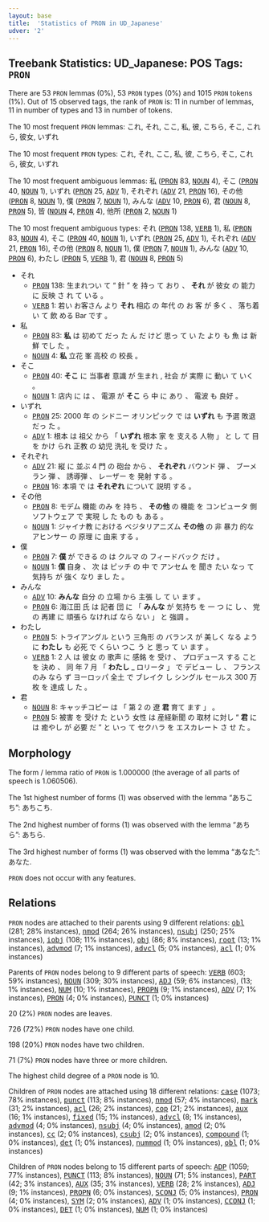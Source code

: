 ```yaml
---
layout: base
title:  'Statistics of PRON in UD_Japanese'
udver: '2'
---
```


## Treebank Statistics: UD_Japanese: POS Tags: `PRON`

There are 53 `PRON` lemmas (0%), 53 `PRON` types (0%) and 1015 `PRON` tokens (1%).
Out of 15 observed tags, the rank of `PRON` is: 11 in number of lemmas, 11 in number of types and 13 in number of tokens.

The 10 most frequent `PRON` lemmas: これ, それ, ここ, 私, 彼, こちら, そこ, これら, 彼女, いずれ

The 10 most frequent `PRON` types:  これ, それ, ここ, 私, 彼, こちら, そこ, これら, 彼女, いずれ

The 10 most frequent ambiguous lemmas: 私 (<tt><a href="ja-pos-PRON.html">PRON</a></tt> 83, <tt><a href="ja-pos-NOUN.html">NOUN</a></tt> 4), そこ (<tt><a href="ja-pos-PRON.html">PRON</a></tt> 40, <tt><a href="ja-pos-NOUN.html">NOUN</a></tt> 1), いずれ (<tt><a href="ja-pos-PRON.html">PRON</a></tt> 25, <tt><a href="ja-pos-ADV.html">ADV</a></tt> 1), それぞれ (<tt><a href="ja-pos-ADV.html">ADV</a></tt> 21, <tt><a href="ja-pos-PRON.html">PRON</a></tt> 16), その他 (<tt><a href="ja-pos-PRON.html">PRON</a></tt> 8, <tt><a href="ja-pos-NOUN.html">NOUN</a></tt> 1), 僕 (<tt><a href="ja-pos-PRON.html">PRON</a></tt> 7, <tt><a href="ja-pos-NOUN.html">NOUN</a></tt> 1), みんな (<tt><a href="ja-pos-ADV.html">ADV</a></tt> 10, <tt><a href="ja-pos-PRON.html">PRON</a></tt> 6), 君 (<tt><a href="ja-pos-NOUN.html">NOUN</a></tt> 8, <tt><a href="ja-pos-PRON.html">PRON</a></tt> 5), 皆 (<tt><a href="ja-pos-NOUN.html">NOUN</a></tt> 4, <tt><a href="ja-pos-PRON.html">PRON</a></tt> 4), 他所 (<tt><a href="ja-pos-PRON.html">PRON</a></tt> 2, <tt><a href="ja-pos-NOUN.html">NOUN</a></tt> 1)

The 10 most frequent ambiguous types:  それ (<tt><a href="ja-pos-PRON.html">PRON</a></tt> 138, <tt><a href="ja-pos-VERB.html">VERB</a></tt> 1), 私 (<tt><a href="ja-pos-PRON.html">PRON</a></tt> 83, <tt><a href="ja-pos-NOUN.html">NOUN</a></tt> 4), そこ (<tt><a href="ja-pos-PRON.html">PRON</a></tt> 40, <tt><a href="ja-pos-NOUN.html">NOUN</a></tt> 1), いずれ (<tt><a href="ja-pos-PRON.html">PRON</a></tt> 25, <tt><a href="ja-pos-ADV.html">ADV</a></tt> 1), それぞれ (<tt><a href="ja-pos-ADV.html">ADV</a></tt> 21, <tt><a href="ja-pos-PRON.html">PRON</a></tt> 16), その他 (<tt><a href="ja-pos-PRON.html">PRON</a></tt> 8, <tt><a href="ja-pos-NOUN.html">NOUN</a></tt> 1), 僕 (<tt><a href="ja-pos-PRON.html">PRON</a></tt> 7, <tt><a href="ja-pos-NOUN.html">NOUN</a></tt> 1), みんな (<tt><a href="ja-pos-ADV.html">ADV</a></tt> 10, <tt><a href="ja-pos-PRON.html">PRON</a></tt> 6), わたし (<tt><a href="ja-pos-PRON.html">PRON</a></tt> 5, <tt><a href="ja-pos-VERB.html">VERB</a></tt> 1), 君 (<tt><a href="ja-pos-NOUN.html">NOUN</a></tt> 8, <tt><a href="ja-pos-PRON.html">PRON</a></tt> 5)


* それ
  * <tt><a href="ja-pos-PRON.html">PRON</a></tt> 138: 生まれつい て “ 針 ” を 持っ て おり 、 <b>それ</b> が 彼女 の 能力 に 反映 さ れ て いる 。
  * <tt><a href="ja-pos-VERB.html">VERB</a></tt> 1: 若い お客さん より <b>それ</b> 相応 の 年代 の お 客 が 多く 、 落ち着い て 飲 める Bar です 。
* 私
  * <tt><a href="ja-pos-PRON.html">PRON</a></tt> 83: <b>私</b> は 初めて だっ た ん だ けど 思っ て い た より も 魚 は 新鮮 でし た 。
  * <tt><a href="ja-pos-NOUN.html">NOUN</a></tt> 4: <b>私</b> 立花 峯 高校 の 校長 。
* そこ
  * <tt><a href="ja-pos-PRON.html">PRON</a></tt> 40: <b>そこ</b> に 当事者 意識 が 生まれ , 社会 が 実際 に 動い て いく 。
  * <tt><a href="ja-pos-NOUN.html">NOUN</a></tt> 1: 店内 に は 、 電源 が <b>そこ</b> ら 中 に あり 、 電波 も 良好 。
* いずれ
  * <tt><a href="ja-pos-PRON.html">PRON</a></tt> 25: 2000 年 の シドニー オリンピック で は <b>いずれ</b> も 予選 敗退 だっ た 。
  * <tt><a href="ja-pos-ADV.html">ADV</a></tt> 1: 根本 は 祖父 から 「 <b>いずれ</b> 根本 家 を 支える 人物 」 と し て 目 を かけ られ 正教 の 幼児 洗礼 を 受け た 。
* それぞれ
  * <tt><a href="ja-pos-ADV.html">ADV</a></tt> 21: 縦 に 並ぶ 4 門 の 砲台 から 、 <b>それぞれ</b> バウンド 弾 、 ブーメラン 弾 、 誘導弾 、 レーザー を 発射 する 。
  * <tt><a href="ja-pos-PRON.html">PRON</a></tt> 16: 本項 で は <b>それぞれ</b> について 説明 する 。
* その他
  * <tt><a href="ja-pos-PRON.html">PRON</a></tt> 8: モデム 機能 のみ を 持ち 、 <b>その他</b> の 機能 を コンピュータ 側 ソフトウェア で 実現 し た もの も ある 。
  * <tt><a href="ja-pos-NOUN.html">NOUN</a></tt> 1: ジャイナ教 における ベジタリアニズム <b>その他</b> の 非 暴力 的な アヒンサー の 原理 に 由来 する 。
* 僕
  * <tt><a href="ja-pos-PRON.html">PRON</a></tt> 7: <b>僕</b> が できる の は クルマ の フィードバック だけ 。
  * <tt><a href="ja-pos-NOUN.html">NOUN</a></tt> 1: <b>僕</b> 自身 、 次 は ピッチ の 中 で アンセム を 聞き たい なっ て 気持ち が 強く なり まし た 。
* みんな
  * <tt><a href="ja-pos-ADV.html">ADV</a></tt> 10: <b>みんな</b> 自分 の 立場 から 主張 し て い ます 。
  * <tt><a href="ja-pos-PRON.html">PRON</a></tt> 6: 海江田 氏 は 記者 団 に 「 <b>みんな</b> が 気持ち を 一 つ に し 、 党 の 再建 に 頑張ら なければ なら ない 」 と 強調 。
* わたし
  * <tt><a href="ja-pos-PRON.html">PRON</a></tt> 5: トライアングル という 三角形 の バランス が 美しく なる ように <b>わたし</b> も 必死 で くらい つこ う と 思っ て い ます 。
  * <tt><a href="ja-pos-VERB.html">VERB</a></tt> 1: 2 人 は 彼女 の 歌声 に 感銘 を 受け 、 プロデュース する こと を 決め 、 同 年 7 月 「 <b>わたし</b> _ ロリータ 」 で デビュー し 、 フランス のみ なら ず ヨーロッパ 全土 で ブレイク し シングル セールス 300 万 枚 を 達成 し た 。
* 君
  * <tt><a href="ja-pos-NOUN.html">NOUN</a></tt> 8: キャッチコピー は 「 第 2 の 遼 <b>君</b> 育て ます 」 。
  * <tt><a href="ja-pos-PRON.html">PRON</a></tt> 5: 被害 を 受け た という 女性 は 産経新聞 の 取材 に対し “ <b>君</b> に は 癒やし が 必要 だ ” と いっ て セクハラ を エスカレート さ せ た 。

## Morphology

The form / lemma ratio of `PRON` is 1.000000 (the average of all parts of speech is 1.060506).

The 1st highest number of forms (1) was observed with the lemma “あちこち”: あちこち.

The 2nd highest number of forms (1) was observed with the lemma “あちら”: あちら.

The 3rd highest number of forms (1) was observed with the lemma “あなた”: あなた.

`PRON` does not occur with any features.


## Relations

`PRON` nodes are attached to their parents using 9 different relations: <tt><a href="ja-dep-obl.html">obl</a></tt> (281; 28% instances), <tt><a href="ja-dep-nmod.html">nmod</a></tt> (264; 26% instances), <tt><a href="ja-dep-nsubj.html">nsubj</a></tt> (250; 25% instances), <tt><a href="ja-dep-iobj.html">iobj</a></tt> (108; 11% instances), <tt><a href="ja-dep-obj.html">obj</a></tt> (86; 8% instances), <tt><a href="ja-dep-root.html">root</a></tt> (13; 1% instances), <tt><a href="ja-dep-advmod.html">advmod</a></tt> (7; 1% instances), <tt><a href="ja-dep-advcl.html">advcl</a></tt> (5; 0% instances), <tt><a href="ja-dep-acl.html">acl</a></tt> (1; 0% instances)

Parents of `PRON` nodes belong to 9 different parts of speech: <tt><a href="ja-pos-VERB.html">VERB</a></tt> (603; 59% instances), <tt><a href="ja-pos-NOUN.html">NOUN</a></tt> (309; 30% instances), <tt><a href="ja-pos-ADJ.html">ADJ</a></tt> (59; 6% instances),  (13; 1% instances), <tt><a href="ja-pos-NUM.html">NUM</a></tt> (10; 1% instances), <tt><a href="ja-pos-PROPN.html">PROPN</a></tt> (9; 1% instances), <tt><a href="ja-pos-ADV.html">ADV</a></tt> (7; 1% instances), <tt><a href="ja-pos-PRON.html">PRON</a></tt> (4; 0% instances), <tt><a href="ja-pos-PUNCT.html">PUNCT</a></tt> (1; 0% instances)

20 (2%) `PRON` nodes are leaves.

726 (72%) `PRON` nodes have one child.

198 (20%) `PRON` nodes have two children.

71 (7%) `PRON` nodes have three or more children.

The highest child degree of a `PRON` node is 10.

Children of `PRON` nodes are attached using 18 different relations: <tt><a href="ja-dep-case.html">case</a></tt> (1073; 78% instances), <tt><a href="ja-dep-punct.html">punct</a></tt> (113; 8% instances), <tt><a href="ja-dep-nmod.html">nmod</a></tt> (57; 4% instances), <tt><a href="ja-dep-mark.html">mark</a></tt> (31; 2% instances), <tt><a href="ja-dep-acl.html">acl</a></tt> (26; 2% instances), <tt><a href="ja-dep-cop.html">cop</a></tt> (21; 2% instances), <tt><a href="ja-dep-aux.html">aux</a></tt> (16; 1% instances), <tt><a href="ja-dep-fixed.html">fixed</a></tt> (15; 1% instances), <tt><a href="ja-dep-advcl.html">advcl</a></tt> (8; 1% instances), <tt><a href="ja-dep-advmod.html">advmod</a></tt> (4; 0% instances), <tt><a href="ja-dep-nsubj.html">nsubj</a></tt> (4; 0% instances), <tt><a href="ja-dep-amod.html">amod</a></tt> (2; 0% instances), <tt><a href="ja-dep-cc.html">cc</a></tt> (2; 0% instances), <tt><a href="ja-dep-csubj.html">csubj</a></tt> (2; 0% instances), <tt><a href="ja-dep-compound.html">compound</a></tt> (1; 0% instances), <tt><a href="ja-dep-det.html">det</a></tt> (1; 0% instances), <tt><a href="ja-dep-nummod.html">nummod</a></tt> (1; 0% instances), <tt><a href="ja-dep-obl.html">obl</a></tt> (1; 0% instances)

Children of `PRON` nodes belong to 15 different parts of speech: <tt><a href="ja-pos-ADP.html">ADP</a></tt> (1059; 77% instances), <tt><a href="ja-pos-PUNCT.html">PUNCT</a></tt> (113; 8% instances), <tt><a href="ja-pos-NOUN.html">NOUN</a></tt> (71; 5% instances), <tt><a href="ja-pos-PART.html">PART</a></tt> (42; 3% instances), <tt><a href="ja-pos-AUX.html">AUX</a></tt> (35; 3% instances), <tt><a href="ja-pos-VERB.html">VERB</a></tt> (28; 2% instances), <tt><a href="ja-pos-ADJ.html">ADJ</a></tt> (9; 1% instances), <tt><a href="ja-pos-PROPN.html">PROPN</a></tt> (6; 0% instances), <tt><a href="ja-pos-SCONJ.html">SCONJ</a></tt> (5; 0% instances), <tt><a href="ja-pos-PRON.html">PRON</a></tt> (4; 0% instances), <tt><a href="ja-pos-SYM.html">SYM</a></tt> (2; 0% instances), <tt><a href="ja-pos-ADV.html">ADV</a></tt> (1; 0% instances), <tt><a href="ja-pos-CCONJ.html">CCONJ</a></tt> (1; 0% instances), <tt><a href="ja-pos-DET.html">DET</a></tt> (1; 0% instances), <tt><a href="ja-pos-NUM.html">NUM</a></tt> (1; 0% instances)


